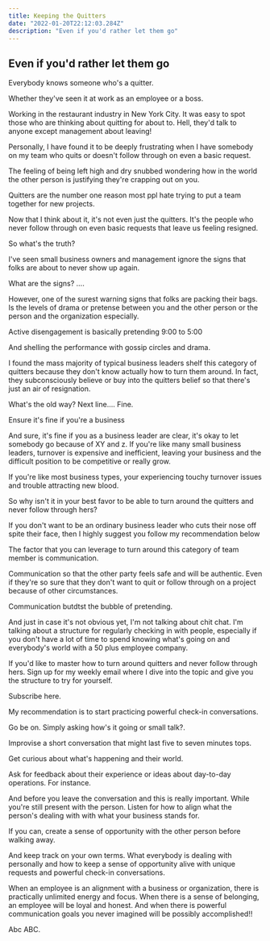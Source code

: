 ```yaml
---
title: Keeping the Quitters
date: "2022-01-20T22:12:03.284Z"
description: "Even if you'd rather let them go"
---
```


## Even if you'd rather let them go


Everybody knows someone who's a quitter.

Whether they've seen it at work as an employee or a boss.

Working in the restaurant industry in New York City. It was easy to spot those who are thinking about quitting for about to. Hell, they'd talk to anyone except management about leaving!

Personally, I have found it to be deeply frustrating when I have somebody on my team who quits or doesn't follow through on even a basic request.

The feeling of being left high and dry snubbed wondering how in the world the other person is justifying they're crapping out on you.

Quitters are the number one reason most ppl hate trying to put a team together for new projects.

Now that I think about it, it's not even just the quitters. It's the people who never follow through on even basic requests that leave us feeling resigned.





So what's the truth?

I've seen small business owners and management ignore the signs that folks are about to never show up again. 

What are the signs?
….

However, one of the surest warning signs that folks are packing their bags. Is the levels of drama or pretense between you and the other person or the person and the organization especially.

Active disengagement is basically pretending 9:00 to 5:00 

And shelling the performance with gossip circles and drama.

I found the mass majority of typical business leaders shelf this category of quitters because they don't know actually how to turn them around. In fact, they subconsciously believe or buy into the quitters belief so that there's just an air of resignation.

What's the old way? Next line…. Fine.

Ensure it's fine if you're a business


And sure, it's fine if you as a business leader are clear, it's okay to let somebody go because of XY and z. If you're like many small business leaders, turnover is expensive and inefficient, leaving your business and the difficult position to be competitive or really grow.

If you're like most business types, your experiencing touchy turnover issues and trouble attracting new blood.

So why isn't it in your best favor to be able to turn around the quitters and never follow through hers?

If you don't want to be an ordinary business leader who cuts their nose off spite their face, then I highly suggest you follow my recommendation below 

The factor that you can leverage to turn around this category of team member is communication.

Communication so that the other party feels safe and will be authentic. Even if they're so sure that they don't want to quit or follow through on a project because of other circumstances.

Communication butdtst the bubble of pretending.

And just in case it's not obvious yet, I'm not talking about chit chat. I'm talking about a structure for regularly checking in with people, especially if you don't have a lot of time to spend knowing what's going on and everybody's world with a 50 plus employee company.

If you'd like to master how to turn around quitters and never follow through hers. Sign up for my weekly email where I dive into the topic and give you the structure to try for yourself.

Subscribe here.


My recommendation is to start practicing powerful check-in conversations.

Go be on. Simply asking how's it going or small talk?.

Improvise a short conversation that might last five to seven minutes tops.

Get curious about what's happening and their world.

Ask for feedback about their experience or ideas about day-to-day operations. For instance.

And before you leave the conversation and this is really important. While you're still present with the person. Listen for how to align what the person's dealing with with what your business stands for.

If you can, create a sense of opportunity with the other person before walking away.

And keep track on your own terms. What everybody is dealing with personally and how to keep a sense of opportunity alive with unique requests and powerful check-in conversations.

When an employee is an alignment with a business or organization, there is practically unlimited energy and focus. When there is a sense of belonging, an employee will be loyal and honest. And when there is powerful communication goals you never imagined will be possibly accomplished!!

Abc ABC.
